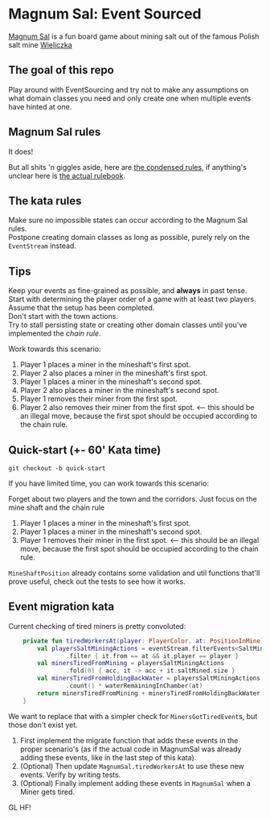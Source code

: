 # Magnum Sal: Event Sourced

[Magnum Sal](https://boardgamegeek.com/boardgame/73316/magnum-sal) is a fun board game about mining salt out of the famous Polish salt mine [Wieliczka](https://www.wieliczka-saltmine.com/)

## The goal of this repo
Play around with EventSourcing and try not to make any assumptions on what domain classes you need and only create one when multiple events have hinted at one.

## Magnum Sal rules
It does!

But all shits 'n giggles aside, here are [the condensed rules](./condensed-rules.md), if anything's unclear here is [the actual rulebook](./rulebook.pdf).

## The kata rules
Make sure no impossible states can occur according to the Magnum Sal rules.  
Postpone creating domain classes as long as possible, purely rely on the `EventStream` instead.

## Tips
Keep your events as fine-grained as possible, and **always** in past tense.  
Start with determining the player order of a game with at least two players. Assume that the setup has been completed.  
Don't start with the town actions.  
Try to stall persisting state or creating other domain classes until you've implemented the _chain rule_.

Work towards this scenario:

1) Player 1 places a miner in the mineshaft's first spot.
1) Player 2 also places a miner in the mineshaft's first spot.
1) Player 1 places a miner in the mineshaft's second spot.
1) Player 2 also places a miner in the mineshaft's second spot.
1) Player 1 removes their miner from the first spot.
1) Player 2 also removes their miner from the first spot. <-- this should be an illegal move, because the first spot should be occupied according to the chain rule.

## Quick-start (+- 60' Kata time)
```shell script
git checkout -b quick-start
```

If you have limited time, you can work towards this scenario:

Forget about two players and the town and the corridors. Just focus on the mine shaft and the chain rule 

1) Player 1 places a miner in the mineshaft's first spot.
1) Player 1 places a miner in the mineshaft's second spot.
1) Player 1 removes their miner in the first spot. <-- this should be an illegal move, because the first spot should be occupied according to the chain rule.

`MineShaftPosition` already contains some validation and util functions that'll prove useful, check out the tests to see how it works.

## Event migration kata
Current checking of tired miners is pretty convoluted:
```kotlin
    private fun tiredWorkersAt(player: PlayerColor, at: PositionInMine): Int {
        val playersSaltMiningActions = eventStream.filterEvents<SaltMined>()
                .filter { it.from == at && it.player == player }
        val minersTiredFromMining = playersSaltMiningActions
                .fold(0) { acc, it -> acc + it.saltMined.size }
        val minersTiredFromHoldingBackWater = playersSaltMiningActions
                .count() * waterRemainingInChamber(at)
        return minersTiredFromMining + minersTiredFromHoldingBackWater
    }
```
We want to replace that with a simpler check for `MinersGotTiredEvent`s, but those don't exist yet.

1) First implement the migrate function that adds these events in the proper scenario's (as if the actual code in MagnumSal was already adding these events, like in the last step of this kata).
1) (Optional) Then update `MagnumSal.tiredWorkersAt` to use these new events. Verify by writing tests.
1) (Optional) Finally implement adding these events in `MagnumSal` when a Miner gets tired.

GL HF!
